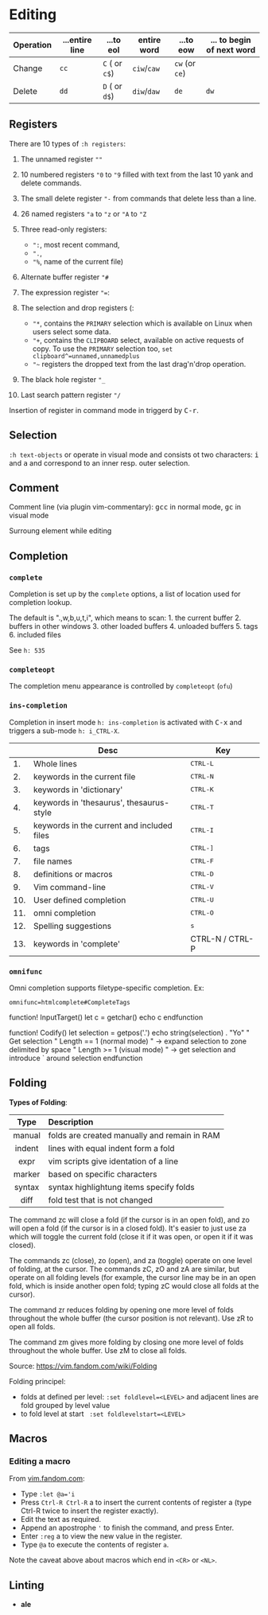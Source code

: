 
# Editing

| Operation | ...entire line | ...to eol      | entire word | ...to eow      | ... to begin of next word |
|-----------|----------------|----------------|-------------|----------------|---------------------------|
| Change    | `cc`           | `C` ( or `c$`) | `ciw`/`caw` | `cw` (or `ce`) |                           |
| Delete    | `dd`           | `D` ( or `d$`) | `diw`/`daw` | `de`           | `dw`                      |

## Registers

There are 10 types of `:h registers`:

1. The unnamed register `""`
2. 10 numbered registers `"0` to `"9` filled with text from the last 10 yank and
   delete commands.
3. The small delete register `"-` from commands that delete less than a line.
4. 26 named registers `"a` to `"z` or `"A` to `"Z`
5. Three read-only registers:

    - `":`, most recent command,
    - `".`,
    - `"%`, name of the current file)

6. Alternate buffer register `"#`
7. The expression register `"=`:
8. The selection and drop registers (:

    - `"*`, contains the `PRIMARY` selection which is available on Linux when
      users select some data.
    - `"+`, contains the `CLIPBOARD` select, available on active requests of
      copy.  To use the `PRIMARY` selection too, `set
      clipboard^=unnamed,unnamedplus`
    - `"~` registers the dropped text from the last drag'n'drop operation.


9. The black hole register `"_`
10. Last search pattern register `"/`


Insertion of register in command mode in triggerd by <kbd>C-r</kbd>.

## Selection

`:h text-objects` or <badge-doc
href="https://vimhelp.org/motion.txt.html#text-objects" message="terminal"
logo="vim"></badge-doc> operate in visual mode and consists ot two characters:
<kbd>i</kbd> and <kbd>a</kbd> and correspond to an inner resp. outer selection.

## Comment
Comment line (via plugin vim-commentary): <kbd>gcc</kbd> in normal mode,
<kbd>gc</kbd> in visual mode

Surroung element while editing

## Completion

### `complete`

Completion is set up by the `complete` options, a list of location used for
completion lookup.

The default is ".,w,b,u,t,i", which means to scan:
    1. the current buffer
    2. buffers in other windows
    3. other loaded buffers
    4. unloaded buffers
    5. tags
    6. included files

See `h: 535`

### `completeopt`

The completion menu appearance is controlled by `completeopt` (`ofu`)

### `ins-completion`

Completion in insert mode `h: ins-completion` is activated with <kbd>C-x</kbd>
and triggers a sub-mode `h: i_CTRL-X`.

|     | Desc                                       | Key               |
|-----|--------------------------------------------|-------------------|
| 1.  | Whole lines                                | <kbd>CTRL-L</kbd> |
| 2.  | keywords in the current file               | <kbd>CTRL-N</kbd> |
| 3.  | keywords in 'dictionary'                   | <kbd>CTRL-K</kbd> |
| 4.  | keywords in 'thesaurus', thesaurus-style   | <kbd>CTRL-T</kbd> |
| 5.  | keywords in the current and included files | <kbd>CTRL-I</kbd> |
| 6.  | tags                                       | <kbd>CTRL-]</kbd> |
| 7.  | file names                                 | <kbd>CTRL-F</kbd> |
| 8.  | definitions or macros                      | <kbd>CTRL-D</kbd> |
| 9.  | Vim command-line                           | <kbd>CTRL-V</kbd> |
| 10. | User defined completion                    | <kbd>CTRL-U</kbd> |
| 11. | omni completion                            | <kbd>CTRL-O</kbd> |
| 12. | Spelling suggestions                       | <kbd>s</kbd>      |
| 13. | keywords in 'complete'                     | CTRL-N / CTRL-P   |

### `omnifunc`

Omni completion supports filetype-specific completion. Ex:

`omnifunc=htmlcomplete#CompleteTags`


function! InputTarget()
  let c = getchar()
  echo c
endfunction

function! Codify()
  let selection = getpos('.')
  echo string(selection) . "Yo"
  " Get selection
  " Length == 1   (normal mode)
  " -> expand selection to zone delimited by space
  " Length >= 1   (visual mode)
  " -> get selection and introduce ` around selection
endfunction

## Folding

<badge-doc href="https://vimhelp.org/usr_28.txt.html" logo="vim"
message="usr_28"></badge-doc>

**Types of Folding**:

|  Type  | Description                                  |
|:------:|:---------------------------------------------|
| manual | folds are created manually and remain in RAM |
| indent | lines with equal indent form a fold          |
|  expr  | vim scripts give identation of a line        |
| marker | based on specific characters                 |
| syntax | syntax highlightung items specify folds      |
|  diff  | fold test that is not changed                |

The command zc will close a fold (if the cursor is in an open fold), and zo will
open a fold (if the cursor is in a closed fold). It's easier to just use za
which will toggle the current fold (close it if it was open, or open it if it
was closed).

The commands zc (close), zo (open), and za (toggle) operate on one level of
folding, at the cursor. The commands zC, zO and zA are similar, but operate on
all folding levels (for example, the cursor line may be in an open fold, which
is inside another open fold; typing zC would close all folds at the cursor).

The command zr reduces folding by opening one more level of folds throughout the
whole buffer (the cursor position is not relevant). Use zR to open all folds.

The command zm gives more folding by closing one more level of folds throughout
the whole buffer. Use zM to close all folds.

Source: https://vim.fandom.com/wiki/Folding

Folding principel:

- folds at defined per level: ```:set foldlevel=<LEVEL>``` and adjacent lines
  are fold grouped by level value
- to fold level at start ``` :set foldlevelstart=<LEVEL>```

## Macros

### Editing a macro

From [vim.fandom.com](https://vim.fandom.com/wiki/Macros#Editing_a_macro):

- Type `:let @a='i`
- Press `Ctrl-R Ctrl-R` a to insert the current contents of register a (type
  Ctrl-R twice to insert the register exactly).
- Edit the text as required.
- Append an apostrophe `'` to finish the command, and press Enter.
- Enter `:reg` a to view the new value in the register.
- Type `@a` to execute the contents of register `a`.

Note the caveat above about macros which end in `<CR>` or `<NL>`.

## Linting

- **ale** <badge-stars repo="dense-analysis/ale"></badge-stars>
